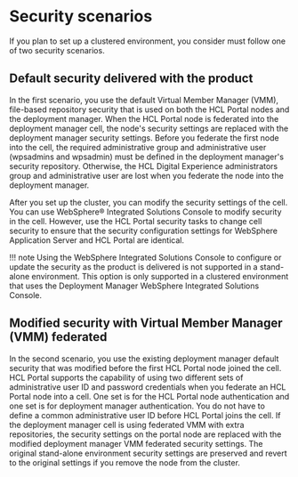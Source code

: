 # Security scenarios

If you plan to set up a clustered environment, you consider must follow one of two security scenarios.

## Default security delivered with the product

In the first scenario, you use the default Virtual Member Manager \(VMM\), file-based repository security that is used on both the HCL Portal nodes and the deployment manager. When the HCL Portal node is federated into the deployment manager cell, the node's security settings are replaced with the deployment manager security settings. Before you federate the first node into the cell, the required administrative group and administrative user \(wpsadmins and wpsadmin\) must be defined in the deployment manager's security repository. Otherwise, the HCL Digital Experience administrators group and administrative user are lost when you federate the node into the deployment manager.

After you set up the cluster, you can modify the security settings of the cell. You can use WebSphere® Integrated Solutions Console to modify security in the cell. However, use the HCL Portal security tasks to change cell security to ensure that the security configuration settings for WebSphere Application Server and HCL Portal are identical.

!!! note 
    Using the WebSphere Integrated Solutions Console to configure or update the security as the product is delivered is not supported in a stand-alone environment. This option is only supported in a clustered environment that uses the Deployment Manager WebSphere Integrated Solutions Console.

## Modified security with Virtual Member Manager \(VMM\) federated

In the second scenario, you use the existing deployment manager default security that was modified before the first HCL Portal node joined the cell. HCL Portal supports the capability of using two different sets of administrative user ID and password credentials when you federate an HCL Portal node into a cell. One set is for the HCL Portal node authentication and one set is for deployment manager authentication. You do not have to define a common administrative user ID before HCL Portal joins the cell. If the deployment manager cell is using federated VMM with extra repositories, the security settings on the portal node are replaced with the modified deployment manager VMM federated security settings. The original stand-alone environment security settings are preserved and revert to the original settings if you remove the node from the cluster.


